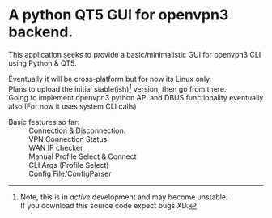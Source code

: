 # A python QT5 GUI for openvpn3 backend.

This application seeks to provide a basic/minimalistic GUI for openvpn3 CLI using Python & QT5.

Eventually it will be cross-platform but for now its Linux only.<br />
Plans to upload the initial stable(ish)[^1] version, then go from there.<br />
Going to implement openvpn3 python API and DBUS functionality eventually also (For now it uses system CLI calls)


<dl>
  <dt>Basic features so far:</dt>
  <dd>Connection & Disconnection.</dd>
  <dd>VPN Connection Status</dd>
  <dd>WAN IP checker</dd>
  <dd>Manual Profile Select & Connect</dd>
  <dd>CLI Args (Profile Select)</dd>
  <dd>Config File/ConfigParser</dd>
</dl>

[^1]: Note, this is in *active* development and may become unstable. <br />
If you download this source code expect bugs XD.
